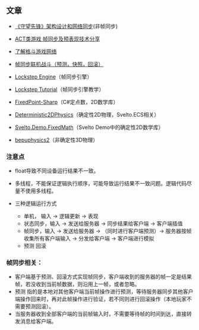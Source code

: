 ## 文章

- [《守望先锋》架构设计和网络同步](https://www.lfzxb.top/ow-gdc-gameplay-architecture-and-netcode/)(非帧同步)
- [ACT类游戏 帧同步及预表现技术分享](http://awucn.cn/?p=597)
- [了解格斗游戏网络](http://mauve.mizuumi.net/2012/07/05/understanding-fighting-game-networking/)
- [帧同步联机战斗（预测，快照，回滚）](https://blog.csdn.net/a673544319/article/details/81697643)
- [Lockstep Engine](https://github.com/JiepengTan/LockstepEngine)（帧同步引擎）
- [Lockstep Tutorial](https://github.com/JiepengTan/Lockstep-Tutorial)（帧同步引擎教学）

- [FixedPoint-Sharp](https://github.com/RomanZhu/FixedPoint-Sharp)（C#定点数，2D数学库）
- [Deterministic2DPhysics](https://github.com/iaincarsberg/Deterministic2DPhysics)（确定性2D物理，Svelto.ECS相关）
- [Svelto.Demo.FixedMath](https://github.com/sebas77/Svelto.MiniExamples/tree/26ffc36a041eca7ba5d6d2824b7fe09947023c0e/Example4-NET-SDL/FixedMath/FixedMaths)（Svelto Demo中的确定性2D数学库）
- [bepuphysics2](https://github.com/bepu/bepuphysics2)（非确定性3D物理）

### 注意点
- float导致不同设备运行结果不一致。
  
- 多线程，不能保证逻辑执行顺序，可能导致运行结果不一致问题。逻辑代码尽量不使用多线程。
  
- 三种逻辑运行方式
    
    - 单机， 输入 -> 逻辑更新 -> 表现
    - 状态同步，输入 -> 发送给服务器 -> 同步结果给客户端 -> 客户端插值
    - 帧同步，输入 -> 发送给服务器 -> （同时进行客户端预测）-> 服务器按帧收集所有客户端输入 -> 分发给客户端 -> 客户端进行模拟 
    - 预测 回滚

### 帧同步相关：

- 客户端基于预测、回滚方式实现帧同步，客户端收到的服务器的帧一定是结果帧，若没收到当前帧数据，则沿用上一帧，或者忽略。
- 预测 指的是本地对其他客户端当前帧操作进行预测，等待服务器同步其他客户端操作回来时，再对此帧操作进行验证，若不同则进行回滚操作（本地玩家不需要预测回滚）。
- 当服务器收到全部客户端的当前帧输入时，不需要等待帧的时间到达，直接转发消息给客户端。